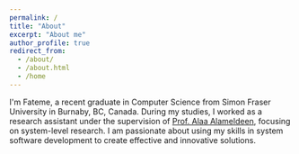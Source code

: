 ```yaml
---
permalink: /
title: "About"
excerpt: "About me"
author_profile: true
redirect_from: 
  - /about/
  - /about.html
  - /home
---
```


I'm Fateme, a recent graduate in Computer Science from Simon Fraser University in Burnaby, BC, Canada. During my studies, I worked as a research assistant under the supervision of [Prof. Alaa Alameldeen](https://www2.cs.sfu.ca/~alaa/alaa_home.shtml), focusing on system-level research. I am passionate about using my skills in system software development to create effective and innovative solutions.
